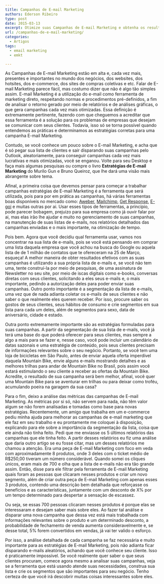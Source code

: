 ```yaml
---
title: Campanhas de E-mail Marketing
authors: Ederson Ribeiro
type: post
date: 2015-03-13
excerpt: Otimize suas Campanhas de E-mail Marketing e obtenha os resultados que você tanto deseja.
url: /campanhas-de-e-mail-marketing/
categories:
  - Artigos
tags:
  - email marketing
  - emkt

---
```

As Campanhas de E-mail Marketing estão em alta e, cada vez mais, presentes e importantes no mundo dos negócios, dos websites, dos hotsites, dos e-commerce, dos sites de compras coletivas e etc. Falar de E-mail Marketing parece fácil, mas costumo dizer que não é algo tão simples assim. E-mail Marketing é a utilização do e-mail como ferramenta de marketing direto, respeitando normas e procedimentos pré-definidos, a fim de analisar o retorno gerado por meio de relatórios e de análises gráficas, o que gera campanhas cada vez mais otimizadas. Essa definição é extremamente pertinente, fazendo com que cheguemos a acreditar que essa ferramenta é a solução para os problemas de empresas que desejam se comunicar com seus clientes. Todavia, isso só se torna possível quando entendemos as práticas e determinamos as estratégias corretas para uma campanha E-mail Marketing.

Contudo, se você conhece um pouco sobre o E-mail Marketing, e acha que é só pegar sua lista de clientes e sair disparando suas campanhas pelo Outlook, aleatoriamente, para conseguir campanhas cada vez mais lucrativas e mais otimizadas, você se enganou. Volte para seu Desktop e faça mais algumas pesquisas ou compre o livro **Estratégias de E-mail Marketing** do Murilo Gun e Bruno Queiroz, que lhe dará uma visão mais abrangente sobre tema.

Afinal, a primeira coisa que devemos pensar para começar a trabalhar campanhas estratégias de E-mail Marketing é a ferramenta que será utilizada, pois para por em prática as campanhas, há várias ferramentas boas disponíveis no mercado como: [Aweber][1], [Mailchimp][2], [Get Response][3], [E-goi][1] e muitas outras por ai. Usar esses tipos de ferramentas, a princípio, pode parecer bobagem, prejuizo para sua empresa como já ouvir falar por ai, mas elas irão lhe ajudar e muito no gerenciamento de suas campanhas, na manutenção de suas listas de e-mails, nos relatórios detalhados das campanhas enviadas e o mais importante, na otimização de tempo.

Pois bem. Agora que você decidiu qual ferramenta usar, vamos nos concentrar na sua lista de e-mails, pois se você está pensando em comprar uma lista daquela empresa que você achou na busca do Google ou aquela lista de de 1 milhão de contatos que te ofereceram na 25 de Março, esqueça! A melhor maneira de obter resultados efetivos com as suas campanhas é utilizando a sua própria lista de e-mails e, se você não tem uma, tente construí-la por meio de pesquisas, de uma assinatura de Newsletter no seu site, por meio de iscas digitais como e-books, conversas diretas com seus clientes, solicitando a eles seus e-mails e, o mais importante, pedindo a autorização deles para poder enviar suas campanhas. Outro ponto importante é a segmentação da lista de e-mails, uma vez que de nada adianta coletar os e-mails de seus clientes e não saber o que realmente eles querem receber. Por isso, procure saber os gostos de seus clientes, seus hábitos de consumo e crie segmentos em sua lista para cada um deles, além de segmentos para sexo, data de aniversário, cidade e estado.

Outra ponto extremamente importante são as estratégias formuladas para suas campanhas. A partir da segmentação de sua lista de e-mails, você já terá uma base do que poderá oferecer para seus clientes, mas sempre a algo a mais para se fazer e, nesse caso, você pode incluir um calendário de datas sazonais e uma estratégia de conteúdo, pois seus clientes precisam de informações relevantes sobre o seu negócio. Portanto, se você tem uma loja de bicicletas em São Paulo, antes de enviar aquela oferta imperdível daquela Mountain Bike, envie alguns e-mails mostrando detalhes e as melhores trilhas para andar de Mountain Bike no Brasil, pois assim você estará estimulando o seu cliente a receber as ofertas da Mountain Bike. Acredite, o resultado de sua campanha será bem melhor, afinal, você quer uma Mountain Bike para se aventurar em trilhas ou para deixar como troféu, acumulando poeira na garagem da sua casa?

Para o fim, deixo a análise das métricas das campanhas de E-mail Marketing. As métricas por si só, não servem para nada, não têm valor algum se não forem analisadas e tomadas como base para novas estratégias. Recentemente, um amigo que trabalha em um e-commerce pediu minha ajuda para melhorar as campanhas de e-mail marketing que ele faz em seu trabalho e eu prontamente me coloquei à disposição, explicando para ele sobre a importância da segmentação da lista, coisa que ele ainda não tinha feito. Pedi que me enviasse os 5 últimos relatórios das campanhas que ele tinha feito. A partir desses relatórios eu fiz uma análise que daria outro artigo se eu fosse citar, mas um desses relatórios me chamou a atenção. Era uma peça de E-mail Marketing com foco em veda com aproximadamente 8 produtos, onde 3 deles com o ticket médio de R$250,00 tiveram um número considerável. Quando somei os cliques únicos, eram mais de 700 e olha que a lista de e-mails não era tão grande assim. Então, disse para ele filtrar pela ferramenta de E-mail Marketing quais foram as pessoas que clicaram nesses produtos e criar um novo segmento, além de criar outra peça de E-mail Marketing com apenas esses 3 produtos, contendo uma descrição bem detalhada que reforçasse os benefícios e as características, juntamente com um desconto de X% por um tempo determinado para despertar a sensação de escassez.

Ou seja, se essas 700 pessoas clicaram nesses produtos é porque elas se interessaram e desejam saber mais sobre eles. Ao fazer tal análise e disparar uma nova campanha que dessa vez está mais trabalhada com informações relevantes sobre o produto e um determinado desconto, a probabilidade de fechamento de venda aumenta consideravelmente e, se desse total, 5% forem convertidos em vendas, já vai ter valido o esforço.

Por isso, a análise detalhada de cada campanha se faz necessária e muito importante para as estratégias de E-mail Marketing, pois não adianta ficar disparando e-mails aleatórios, achando que você conhece seu cliente. Isso é praticamente impossível. Se você realmente quer saber o que seus clientes procuram, comece agora mesmo a analisar suas campanhas, veja se a ferramenta que está usando atende suas necessidades, construa sua lista e crie os segmentos que são importantes para seu negócio. Tenho certeza de que você irá descobrir muitas coisas interessantes sobre eles.

 [1]: http://www.aweber.com/index3.htm
 [2]: http://mailchimp.com/
 [3]: http://www.getresponse.com/